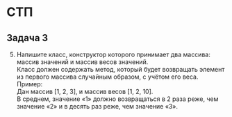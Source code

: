 # СТП
## Задача 3
5)	Напишите класс, конструктор которого принимает два массива: массив значений и массив весов значений.  
Класс должен содержать метод, который будет возвращать элемент из первого массива случайным образом, с учётом его веса.  
Пример:  
Дан массив [1, 2, 3], и массив весов [1, 2, 10].  
В среднем, значение «1» должно возвращаться в 2 раза реже, чем значение «2» и в десять раз реже, чем значение «3».  